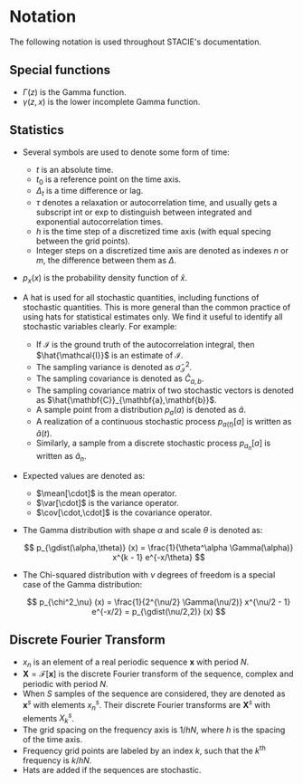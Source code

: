 # Notation

The following notation is used throughout STACIE's documentation.

## Special functions

- $\Gamma(z)$ is the Gamma function.
- $\gamma(z, x)$ is the lower incomplete Gamma function.

## Statistics

- Several symbols are used to denote some form of time:

    - $t$ is an absolute time.
    - $t_0$ is a reference point on the time axis.
    - $\Delta_t$ is a time difference or lag.
    - $\tau$ denotes a relaxation or autocorrelation time,
      and usually gets a subscript $\text{int}$ or $\text{exp}$
      to distinguish between integrated and exponential autocorrelation times.
    - $h$ is the time step of a discretized time axis
      (with equal specing between the grid points).
    - Integer steps on a discretized time axis are denoted as indexes $n$ or $m$,
      the difference between them as $\Delta$.

- $p_x(x)$ is the probability density function of $\hat{x}$.

- A hat is used for all stochastic quantities, including functions of stochastic quantities.
  This is more general than the common practice of using hats for statistical estimates only.
  We find it useful to identify all stochastic variables clearly.
  For example:

    - If $\mathcal{I}$ is the ground truth of the autocorrelation integral,
      then $\hat{\mathcal{I}}$ is an estimate of $\mathcal{I}$.
    - The sampling variance is denoted as $\hat{\sigma}^2_\mathcal{I}$.
    - The sampling covariance is denoted as $\hat{C}_{a,b}$.
    - The sampling covariance matrix of two stochastic vectors is denoted as
      $\hat{\mathbf{C}}_{\mathbf{a},\mathbf{b}}$.
    - A sample point from a distribution $p_a(a)$ is denoted as $\hat{a}$.
    - A realization of a continuous stochastic process $p_{a(t)}[a]$ is written as $\hat{a}(t)$.
    - Similarly, a sample from a discrete stochastic process $p_{a_n}[a]$ is written as $\hat{a}_n$.

- Expected values are denoted as:

    - $\mean[\cdot]$ is the mean operator.
    - $\var[\cdot]$ is the variance operator.
    - $\cov[\cdot,\cdot]$ is the covariance operator.

- The Gamma distribution with shape $\alpha$ and scale $\theta$ is denoted as:

    $$
        p_{\gdist(\alpha,\theta)} (x)
        = \frac{1}{\theta^\alpha \Gamma(\alpha)} x^{k - 1} e^{-x/\theta}
    $$

- The Chi-squared distribution with $\nu$ degrees of freedom is a special case of the Gamma distribution:

    $$
        p_{\chi^2_\nu} (x)
        = \frac{1}{2^{\nu/2} \Gamma(\nu/2)} x^{\nu/2 - 1} e^{-x/2}
        = p_{\gdist(\nu/2,2)} (x)
    $$

## Discrete Fourier Transform

- $x_n$ is an element of a real periodic sequence $\mathbf{x}$ with period $N$.
- $\mathbf{X} = \mathcal{F}[\mathbf{x}]$ is the discrete Fourier transform of the sequence,
  complex and periodic with period $N$.
- When $S$ samples of the sequence are considered, they are denoted as $\mathbf{x}^s$
  with elements $x^s_n$.
  Their discrete Fourier transforms are $\mathbf{X}^s$ with elements $X^s_k$.
- The grid spacing on the frequency axis is $1/hN$, where $h$ is the spacing of the time axis.
- Frequency grid points are labeled by an index $k$,
  such that the $k$<sup>th</sup> frequency is $k/hN$.
- Hats are added if the sequences are stochastic.
